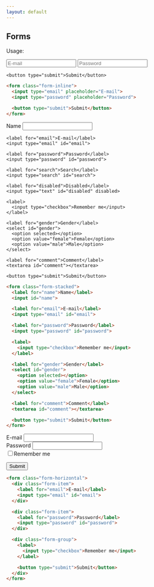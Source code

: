 ```yaml
---
layout: default
---
```


## Forms

Usage:

<div class="example">
  <form class="form-inline">
    <input type="email" placeholder="E-mail">
    <input type="password" placeholder="Password">

    <button type="submit">Submit</button>
  </form>
</div>

```html
<form class="form-inline">
  <input type="email" placeholder="E-mail">
  <input type="password" placeholder="Password">

  <button type="submit">Submit</button>
</form>
```

<div class="example">
  <form class="form-stacked">
    <label for="name">Name</label>
    <input id="name">

    <label for="email">E-mail</label>
    <input type="email" id="email">

    <label for="password">Password</label>
    <input type="password" id="password">

    <label for="search">Search</label>
    <input type="search" id="search">

    <label for="disabled">Disabled</label>
    <input type="text" id="disabled" disabled>

    <label>
      <input type="checkbox">Remember me</input>
    </label>

    <label for="gender">Gender</label>
    <select id="gender">
      <option selected></option>
      <option value="female">Female</option>
      <option value="male">Male</option>
    </select>

    <label for="comment">Comment</label>
    <textarea id="comment"></textarea>

    <button type="submit">Submit</button>
  </form>
</div>

```html
<form class="form-stacked">
  <label for="name">Name</label>
  <input id="name">

  <label for="email">E-mail</label>
  <input type="email" id="email">

  <label for="password">Password</label>
  <input type="password" id="password">

  <label>
    <input type="checkbox">Remember me</input>
  </label>

  <label for="gender">Gender</label>
  <select id="gender">
    <option selected></option>
    <option value="female">Female</option>
    <option value="male">Male</option>
  </select>

  <label for="comment">Comment</label>
  <textarea id="comment"></textarea>

  <button type="submit">Submit</button>
</form>
```

<div class="example">
  <form class="form-horizontal">
  <div class="form-item">
  <label for="email">E-mail</label>
  <input type="email" id="email">
  </div>

  <div class="form-item">
  <label for="password">Password</label>
  <input type="email" id="email">
  </div>

  <div class="form-group">
  <label>
  <input type="checkbox">Remember me</input>
  </label>

  <button type="submit">Submit</button>
  </div>
  </form>
</div>

```html
<form class="form-horizontal">
  <div class="form-item">
    <label for="email">E-mail</label>
    <input type="email" id="email">
  </div>

  <div class="form-item">
    <label for="password">Password</label>
    <input type="password" id="password">
  </div>

  <div class="form-group">
    <label>
      <input type="checkbox">Remember me</input>
    </label>

    <button type="submit">Submit</button>
  </div>
</form>
```

